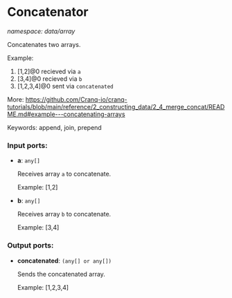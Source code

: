 # Concatenator

_namespace: data/array_

Concatenates two arrays.

Example:
1. [1,2]@0 recieved via `a`
1. [3,4]@0 recieved via `b`
3. [1,2,3,4]@0 sent via `concatenated`

More:
https://github.com/Cranq-io/cranq-tutorials/blob/main/reference/2_constructing_data/2_4_merge_concat/README.md#example---concatenating-arrays

Keywords: append, join, prepend

### Input ports:

* __a__: ` any[] `

    Receives array `a` to concatenate.
    
    Example:
    [1,2]


* __b__: ` any[] `

    Receives array `b` to concatenate.
    
    Example:
    [3,4]

### Output ports:

* __concatenated__: ` (any[] or any[]) `

    Sends the concatenated array.
    
    Example:
    [1,2,3,4]

